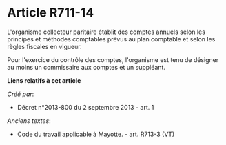 # Article R711-14

L'organisme collecteur paritaire établit des comptes annuels selon les principes et méthodes comptables prévus au plan
comptable et selon les règles fiscales en vigueur.

Pour l'exercice du contrôle des comptes, l'organisme est tenu de désigner au moins un commissaire aux comptes et un
suppléant.

**Liens relatifs à cet article**

_Créé par_:

  - Décret n°2013-800 du 2 septembre 2013 - art. 1

_Anciens textes_:

  - Code du travail applicable à Mayotte. - art. R713-3 (VT)
